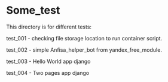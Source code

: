 # Some_test
This directory is for different tests:

test_001 - checking file storage location to run container script.

test_002 - simple Anfisa_helper_bot from yandex_free_module.

test_003 - Hello World app django

test_004 - Two pages app django
